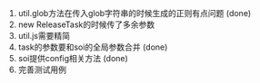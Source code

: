 1. util.glob方法在传入glob字符串的时候生成的正则有点问题 (done)
3. new ReleaseTask的时候传了多余参数
4. util.js需要精简
5. task的参数要和soi的全局参数合并 (done)
6. soi提供config相关方法 (done)
7. 完善测试用例